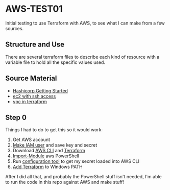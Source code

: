 # AWS-TEST01
Initial testing to use Terraform with AWS, to see what I can make from a few sources.

## Structure and Use
There are several terraform files to describe each kind of resource with a variable file to hold all the specific values used.

## Source Material
* [Hashicorp Getting Started](https://learn.hashicorp.com/tutorials/terraform/infrastructure-as-code?in=terraform/aws-get-started)
* [ec2 with ssh access](https://medium.com/@hmalgewatta/setting-up-an-aws-ec2-instance-with-ssh-access-using-terraform-c336c812322f)
* [vpc in terraform](https://jaffarshaik.medium.com/implementing-vpc-architecture-using-terraform-3de6c42d7646)

## Step 0
Things I had to do to get this so it would work-
1. Get AWS account
1. [Make IAM user](https://docs.aws.amazon.com/IAM/latest/UserGuide/id_users_create.html#id_users_create_console) and save key and secret
1. Download [AWS CLI](https://docs.aws.amazon.com/cli/latest/userguide/install-cliv2-windows.html#cliv2-windows-install) and [Terraform](https://www.terraform.io/downloads.html)
1. [Import-Module](https://docs.aws.amazon.com/powershell/latest/userguide/pstools-getting-set-up-windows.html#ps-installing-awswindowspowershell) aws PowerShell
1. Run [configuration tool](https://docs.aws.amazon.com/cli/latest/userguide/cli-configure-files.html#cli-configure-files-methods) to get my secret loaded into AWS CLI
1. [Add Terraform](https://stackoverflow.com/questions/1618280/where-can-i-set-path-to-make-exe-on-windows) to Windows PATH

After I did all that, and probably the PowerShell stuff isn't needed, I'm able to run the code in this repo against AWS and make stuff!

